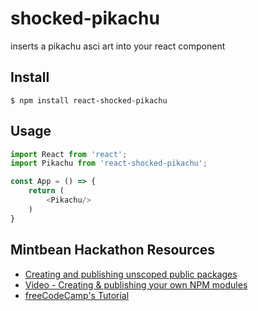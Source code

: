 # shocked-pikachu
 inserts a pikachu asci art into your react component

## Install

```
$ npm install react-shocked-pikachu
```

## Usage
```js
import React from 'react';
import Pikachu from 'react-shocked-pikachu';

const App = () => {
    return (
        <Pikachu/>
    )
}

```

## Mintbean Hackathon Resources

* [Creating and publishing unscoped public packages](https://docs.npmjs.com/creating-and-publishing-unscoped-public-packages)
* [Video - Creating & publishing your own NPM modules](https://www.youtube.com/watch?v=rTsz09zRuTU)
* [freeCodeCamp's Tutorial](https://www.freecodecamp.org/news/how-to-make-a-beautiful-tiny-npm-package-and-publish-it-2881d4307f78/)
